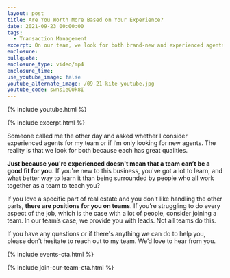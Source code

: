 ```yaml
---
layout: post
title: Are You Worth More Based on Your Experience?
date: 2021-09-23 00:00:00
tags:
  - Transaction Management
excerpt: On our team, we look for both brand-new and experienced agents.
enclosure:
pullquote:
enclosure_type: video/mp4
enclosure_time:
use_youtube_image: false
youtube_alternate_image: /09-21-kite-youtube.jpg
youtube_code: swns1eOUk8I
---
```

{% include youtube.html %}

{% include excerpt.html %}

Someone called me the other day and asked whether I consider experienced agents for my team or if I’m only looking for new agents. The reality is that we look for both because each has great qualities.

**Just because you're experienced doesn't mean that a team can’t be a good fit for you.** If you're new to this business, you've got a lot to learn, and what better way to learn it than being surrounded by people who all work together as a team to teach you?

If you love a specific part of real estate and you don't like handling the other parts, **there are positions for you on teams**. If you’re struggling to do every aspect of the job, which is the case with a lot of people, consider joining a team. In our team’s case, we provide you with leads. Not all teams do this.

If you have any questions or if there's anything we can do to help you, please don’t hesitate to reach out to my team. We’d love to hear from you.

{% include events-cta.html %}

{% include join-our-team-cta.html %}
